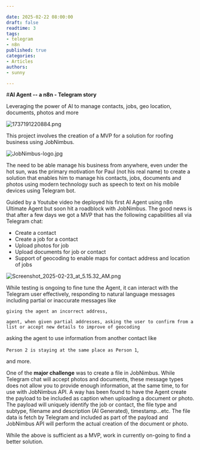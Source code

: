 ```yaml
---

date: 2025-02-22 08:00:00
draft: false
readtime: 3
tags:
- telegram
- n8n
published: true
categories:
- Articles
authors:
- sunny

---
```


#**AI Agent -- a n8n - Telegram story**

Leveraging the power of AI to manage contacts, jobs, geo location, documents, photos and more

![1737191220884.png](https://trello.com/1/cards/67ba3bcd1e97bc44e35cc095/attachments/67ba3ca23d3122dc9dba1272/download/1737191220884.png)

<!-- more -->

This project involves the creation of a MVP for a solution for roofing business using JobNimbus.

![JobNimbus-logo.jpg](https://trello.com/1/cards/67ba3bcd1e97bc44e35cc095/attachments/67ba3c296a38b7c51060fb50/download/JobNimbus-logo.jpg)

The need to be able manage his business from anywhere, even under the hot sun, was the primary motivation for Paul (not his real name) to create a solution that enables him to manage his contacts, jobs, documents and photos using modern technology such as speech to text on his mobile devices using Telegram bot.

Guided by a Youtube video he deployed his first AI Agent using n8n Ultimate Agent but soon hit a roadblock with JobNimbus. The good news is that after a few days we got a MVP that has the following capabilities all via Telegram chat:

- Create a contact
- Create a job for a contact
- Upload photos for job
- Upload documents for job or contact
- Support of geocoding to enable maps for contact address and location of jobs

![Screenshot\_2025-02-23\_at\_5.15.32\_AM.png](https://trello.com/1/cards/67ba3bcd1e97bc44e35cc095/attachments/67ba443f0ceca0128addaeba/download/Screenshot_2025-02-23_at_5.15.32_AM.png)

While testing is ongoing to fine tune the Agent, it can interact with the Telegram user effectively, responding to natural language messages including partial or inaccurate messages like

`giving the agent an incorrect address, `

`agent, when given partial addresses, asking the user to confirm from a list or accept new details to improve of geocoding`

asking the agent to use information from another contact like

`Person 2 is staying at the same place as Person 1`,

and more.

One of the **major challenge** was to create a file in JobNimbus. While Telegram chat will accept photos and documents, these message types does not allow you to provide enough information, at the same time, to for use with JobNimbus API. A way has been found to have the Agent create the payload to be included as caption when uploading a document or photo. The payload will uniquely identify the job or contact, the file type and subtype, filename and description (AI Generated), timestamp…etc. The file data is fetch by Telegram and included as part of the payload and JobNimbus API will perform the actual creation of the document or photo.

While the above is sufficient as a MVP, work in currently on-going to find a better solution.